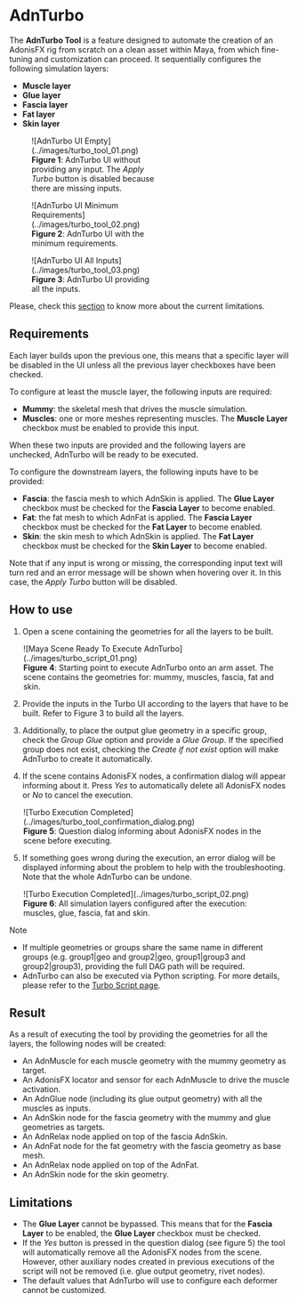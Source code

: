 # AdnTurbo

The **AdnTurbo Tool** is a feature designed to automate the creation of an AdonisFX rig from scratch on a clean asset within Maya, from which fine-tuning and customization can proceed. It sequentially configures the following simulation layers:

- **Muscle layer**
- **Glue layer**
- **Fascia layer**
- **Fat layer**
- **Skin layer**

<figure style="width:45%;" markdown>
  ![AdnTurbo UI Empty](../images/turbo_tool_01.png)
  <figcaption><b>Figure 1</b>: AdnTurbo UI without providing any input. The <i>Apply Turbo</i> button is disabled because there are missing inputs. </figcaption>
</figure>

<figure style="width:45%;" markdown>
  ![AdnTurbo UI Minimum Requirements](../images/turbo_tool_02.png)
  <figcaption><b>Figure 2</b>: AdnTurbo UI with the minimum requirements. </figcaption>
</figure>

<figure style="width:45%;" markdown>
  ![AdnTurbo UI All Inputs](../images/turbo_tool_03.png)
  <figcaption><b>Figure 3</b>: AdnTurbo UI providing all the inputs. </figcaption>
</figure>

Please, check this [section](#limitations) to know more about the current limitations.

## Requirements

Each layer builds upon the previous one, this means that a specific layer will be disabled in the UI unless all the previous layer checkboxes have been checked.

To configure at least the muscle layer, the following inputs are required:

- **Mummy**: the skeletal mesh that drives the muscle simulation.
- **Muscles**: one or more meshes representing muscles. The **Muscle Layer** checkbox must be enabled to provide this input.

When these two inputs are provided and the following layers are unchecked, AdnTurbo will be ready to be executed.

To configure the downstream layers, the following inputs have to be provided:

- **Fascia**: the fascia mesh to which AdnSkin is applied. The **Glue Layer** checkbox must be checked for the **Fascia Layer** to become enabled.
- **Fat**: the fat mesh to which AdnFat is applied. The **Fascia Layer** checkbox must be checked for the **Fat Layer** to become enabled.
- **Skin**: the skin mesh to which AdnSkin is applied. The **Fat Layer** checkbox must be checked for the **Skin Layer** to become enabled.

Note that if any input is wrong or missing, the corresponding input text will turn red and an error message will be shown when hovering over it. In this case, the *Apply Turbo* button will be disabled.

## How to use

1. Open a scene containing the geometries for all the layers to be built.

<figure style="width:90%; margin-left:5%" markdown>
  ![Maya Scene Ready To Execute AdnTurbo](../images/turbo_script_01.png)
  <figcaption><b>Figure 4</b>: Starting point to execute AdnTurbo onto an arm asset. The scene contains the geometries for: mummy, muscles, fascia, fat and skin.</figcaption>
</figure>

2. Provide the inputs in the Turbo UI according to the layers that have to be built. Refer to Figure 3 to build all the layers.

3. Additionally, to place the output glue geometry in a specific group, check the *Group Glue* option and provide a *Glue Group*. If the specified group does not exist, checking the *Create if not exist* option will make AdnTurbo to create it automatically.

4. If the scene contains AdonisFX nodes, a confirmation dialog will appear informing about it. Press *Yes* to automatically delete all AdonisFX nodes or *No* to cancel the execution.

<figure style="width:90%; margin-left:5%" markdown>
  ![Turbo Execution Completed](../images/turbo_tool_confirmation_dialog.png)
  <figcaption><b>Figure 5</b>: Question dialog informing about AdonisFX nodes in the scene before executing.</figcaption>
</figure>

5. If something goes wrong during the execution, an error dialog will be displayed informing about the problem to help with the troubleshooting. Note that the whole AdnTurbo can be undone.

<figure style="width:90%; margin-left:5%" markdown>
  ![Turbo Execution Completed](../images/turbo_script_02.png)
  <figcaption><b>Figure 6</b>: All simulation layers configured after the execution: muscles, glue, fascia, fat and skin.</figcaption>
</figure>

> [!NOTE]
> - If multiple geometries or groups share the same name in different groups (e.g. group1|geo and group2|geo, group1|group3 and group2|group3), providing the full DAG path will be required.
> - AdnTurbo can also be executed via Python scripting. For more details, please refer to the [Turbo Script page](../scripts/turbo).

## Result

As a result of executing the tool by providing the geometries for all the layers, the following nodes will be created:

- An AdnMuscle for each muscle geometry with the mummy geometry as target.
- An AdonisFX locator and sensor for each AdnMuscle to drive the muscle activation.
- An AdnGlue node (including its glue output geometry) with all the muscles as inputs.
- An AdnSkin node for the fascia geometry with the mummy and glue geometries as targets.
- An AdnRelax node applied on top of the fascia AdnSkin.
- An AdnFat node for the fat geometry with the fascia geometry as base mesh.
- An AdnRelax node applied on top of the AdnFat.
- An AdnSkin node for the skin geometry.

## Limitations

- The **Glue Layer** cannot be bypassed. This means that for the **Fascia Layer** to be enabled, the **Glue Layer** checkbox must be checked.
- If the *Yes* button is pressed in the question dialog (see figure 5) the tool will automatically remove all the AdonisFX nodes from the scene. However, other auxiliary nodes created in previous executions of the script will not be removed (i.e. glue output geometry, rivet nodes).
- The default values that AdnTurbo will use to configure each deformer cannot be customized.
